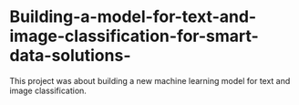 # Building-a-model-for-text-and-image-classification-for-smart-data-solutions-
This project was about building a new machine learning model for text and image classification.
